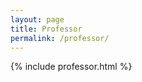 ```yaml
---
layout: page
title: Professor
permalink: /professor/
---
```


{% include professor.html %}

<style>
